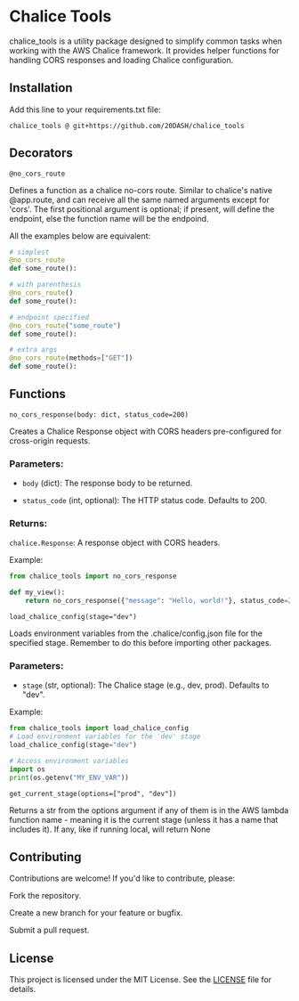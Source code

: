 # Chalice Tools
chalice_tools is a utility package designed to simplify common tasks when working with the AWS Chalice framework. It provides helper functions for handling CORS responses and loading Chalice configuration.

## Installation
Add this line to your requirements.txt file:
    
    chalice_tools @ git+https://github.com/20DASH/chalice_tools

## Decorators

`@no_cors_route`

Defines a function as a chalice no-cors route. Similar to chalice's native @app.route, and can receive all the same named arguments except for 'cors'. The first positional argument is optional; if present, will define the endpoint, else the function name will be the endpoind.

All the examples below are equivalent:

```python
# simplest
@no_cors_route
def some_route():

# with parenthesis
@no_cors_route()
def some_route():

# endpoint specified
@no_cors_route("some_route")
def some_route():

# extra args
@no_cors_route(methods=["GET"])
def some_route():
```

## Functions

`no_cors_response(body: dict, status_code=200)`

Creates a Chalice Response object with CORS headers pre-configured for cross-origin requests.

### Parameters:
- `body` (dict): The response body to be returned.

- `status_code` (int, optional): The HTTP status code. Defaults to 200.

### Returns:

`chalice.Response`: A response object with CORS headers.

Example:

```python
from chalice_tools import no_cors_response

def my_view():
    return no_cors_response({"message": "Hello, world!"}, status_code=200)
```
`load_chalice_config(stage="dev")`

Loads environment variables from the .chalice/config.json file for the specified stage. Remember to do this before importing other packages.

### Parameters:
- `stage` (str, optional): The Chalice stage (e.g., dev, prod). Defaults to "dev".

Example:
```python
from chalice_tools import load_chalice_config
# Load environment variables for the 'dev' stage
load_chalice_config(stage="dev")

# Access environment variables
import os
print(os.getenv("MY_ENV_VAR"))
```

`get_current_stage(options=["prod", "dev"])`

Returns a str from the options argument if any of them is in the AWS lambda function name - meaning it is the current stage (unless it has a name that includes it). If any, like if running local, will return None

## Contributing
Contributions are welcome! If you'd like to contribute, please:

Fork the repository.

Create a new branch for your feature or bugfix.

Submit a pull request.

## License
This project is licensed under the MIT License. See the [LICENSE](LICENSE) file for details.